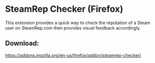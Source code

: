 SteamRep Checker (Firefox)
==========================

This extension provides a quick way to check the reputation of a Steam user on SteamRep.com then provides visual
feedback accordingly.

Download:
---------

https://addons.mozilla.org/en-us/firefox/addon/steamrep-checker/
